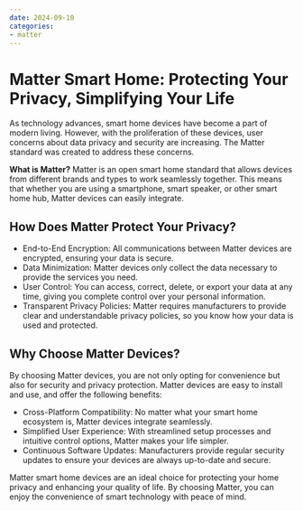 ```yaml
---
date: 2024-09-10
categories:
- matter
---
```


# Matter Smart Home: Protecting Your Privacy, Simplifying Your Life
<!-- more -->
As technology advances, smart home devices have become a part of modern living. However, with the proliferation of these devices, user concerns about data privacy and security are increasing. The Matter standard was created to address these concerns.

**What is Matter?** Matter is an open smart home standard that allows devices from different brands and types to work seamlessly together. This means that whether you are using a smartphone, smart speaker, or other smart home hub, Matter devices can easily integrate.

## How Does Matter Protect Your Privacy?

* End-to-End Encryption: All communications between Matter devices are encrypted, ensuring your data is secure.
* Data Minimization: Matter devices only collect the data necessary to provide the services you need.
* User Control: You can access, correct, delete, or export your data at any time, giving you complete control over your personal information.
* Transparent Privacy Policies: Matter requires manufacturers to provide clear and understandable privacy policies, so you know how your data is used and protected.

## Why Choose Matter Devices?

By choosing Matter devices, you are not only opting for convenience but also for security and privacy protection. Matter devices are easy to install and use, and offer the following benefits:

* Cross-Platform Compatibility: No matter what your smart home ecosystem is, Matter devices integrate seamlessly.
* Simplified User Experience: With streamlined setup processes and intuitive control options, Matter makes your life simpler.
* Continuous Software Updates: Manufacturers provide regular security updates to ensure your devices are always up-to-date and secure.

Matter smart home devices are an ideal choice for protecting your home privacy and enhancing your quality of life. By choosing Matter, you can enjoy the convenience of smart technology with peace of mind.
